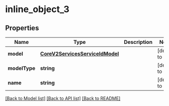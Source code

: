 # inline_object_3

## Properties
Name | Type | Description | Notes
------------ | ------------- | ------------- | -------------
**model** | [**CoreV2ServicesServiceIdModel**](CoreV2ServicesServiceIdModel.md) |  | [default to null]
**modelType** | **string** |  | [default to null]
**name** | **string** |  | [default to null]

[[Back to Model list]](../README.md#documentation-for-models) [[Back to API list]](../README.md#documentation-for-api-endpoints) [[Back to README]](../README.md)


